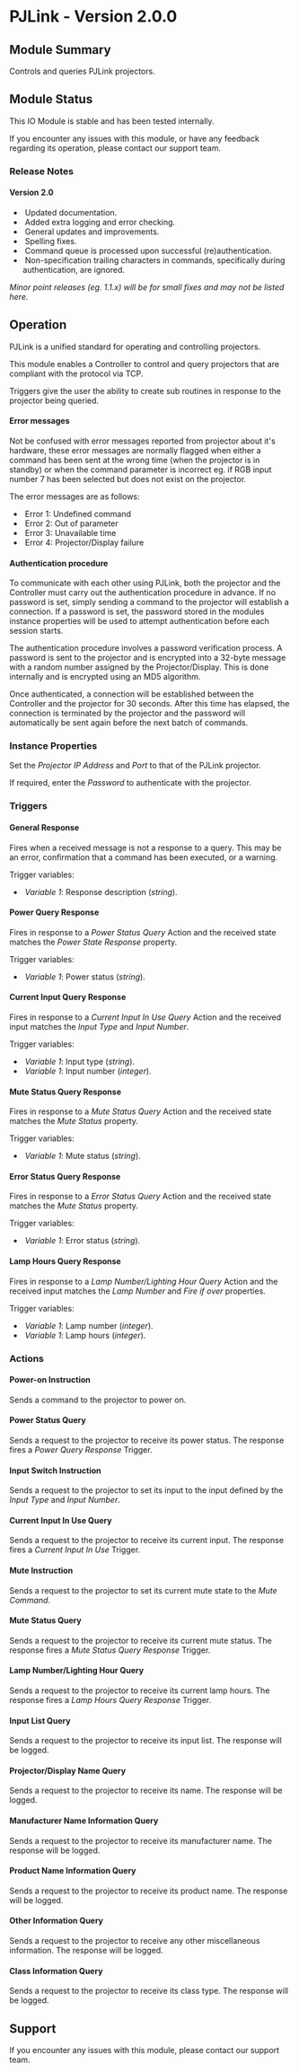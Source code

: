 # PJLink - Version 2.0.0

[//]: # (THIS IS WHAT A COMMENT LOOKS LIKE)

[//]: # (Properties should be surrounded by eg. *Property Name*)
[//]: # (Values and options should be surrounded by eg. <code>Value</code>)

## Module Summary

Controls and queries PJLink projectors.

## Module Status

[//]: # (UNCOMMENT AND DELETE AS APPROPRIATE)
[//]: # (**Note:** Please be aware that this is a beta version of this IO Module which has not yet been fully tested. We recommend testing before use.)
This IO Module is stable and has been tested internally.

If you encounter any issues with this module, or have any feedback regarding its operation, please contact our support team.

[//]: # (### Module Scope)
[//]: # (If important to mention explain the limitations and things this module cannot perform)

### Release Notes

#### Version 2.0

* &nbsp;Updated documentation.
* &nbsp;Added extra logging and error checking.
* &nbsp;General updates and improvements.
* &nbsp;Spelling fixes.
* &nbsp;Command queue is processed upon successful (re)authentication.
* &nbsp;Non-specification trailing characters in commands, specifically during authentication, are ignored.

*Minor point releases (eg. 1.1.x) will be for small fixes and may not be listed here.*

[//]: # (## Requirements)
[//]: # (Mention any pre-requisites needed before setting up the module in terms of hardware, subscriptions, APIs)

[//]: # (## Configuration)
[//]: # (Mention any setup aspects the user should note that are generally done outside the Designer interface)

## Operation

PJLink is a unified standard for operating and controlling projectors.

This module enables a Controller to control and query projectors that are compliant with the protocol via TCP.

Triggers give the user the ability to create sub routines in response to the projector being queried.

#### Error messages

Not be confused with error messages reported from projector about it's hardware, these error messages are normally flagged when either a command has been sent at the wrong time (when the projector is in standby) or when the command parameter is incorrect eg. if RGB input number 7 has been selected but does not exist on the projector.

The error messages are as follows:

* &nbsp;Error 1: Undefined command
* &nbsp;Error 2: Out of parameter
* &nbsp;Error 3: Unavailable time
* &nbsp;Error 4: Projector/Display failure

#### Authentication procedure

To communicate with each other using PJLink, both the projector and the Controller must carry out the authentication procedure in advance. If no password is set, simply sending a command to the projector will establish a connection. If a password is set, the password stored in the modules instance properties will be used to attempt authentication before each session starts.

The authentication procedure involves a password verification process. A password is sent to the projector and is encrypted into a 32-byte message with a random number assigned by the Projector/Display. This is done internally and is encrypted using an MD5 algorithm.

Once authenticated, a connection will be established between the Controller and the projector for 30 seconds. After this time has elapsed, the connection is terminated by the projector and the password will automatically be sent again before the next batch of commands.

### Instance Properties

Set the *Projector IP Address* and *Port* to that of the PJLink projector.

If required, enter the *Password* to authenticate with the projector.

### Triggers

#### General Response

Fires when a received message is not a response to a query. This may be an error, confirmation that a command has been executed, or a warning.

Trigger variables:

* &nbsp;*Variable 1*: Response description (*string*).

#### Power Query Response

Fires in response to a *Power Status Query* Action and the received state matches the *Power State Response* property.

Trigger variables:

* &nbsp;*Variable 1*: Power status (*string*).

#### Current Input Query Response

Fires in response to a *Current Input In Use Query* Action and the received input matches the *Input Type* and *Input Number*.

Trigger variables:

* &nbsp;*Variable 1*: Input type (*string*).
* &nbsp;*Variable 1*: Input number (*integer*).

#### Mute Status Query Response

Fires in response to a *Mute Status Query* Action and the received state matches the *Mute Status* property.

Trigger variables:

* &nbsp;*Variable 1*: Mute status (*string*).

#### Error Status Query Response

Fires in response to a *Error Status Query* Action and the received state matches the *Mute Status* property.

Trigger variables:

* &nbsp;*Variable 1*: Error status (*string*).

#### Lamp Hours Query Response

Fires in response to a *Lamp Number/Lighting Hour Query* Action and the received input matches the *Lamp Number* and *Fire if over* properties.

Trigger variables:

* &nbsp;*Variable 1*: Lamp number (*integer*).
* &nbsp;*Variable 1*: Lamp hours (*integer*).

### Actions

#### Power-on Instruction

Sends a command to the projector to power on.

#### Power Status Query

Sends a request to the projector to receive its power status. The response fires a *Power Query Response* Trigger.

#### Input Switch Instruction

Sends a request to the projector to set its input to the input defined by the *Input Type* and *Input Number*.

#### Current Input In Use Query

Sends a request to the projector to receive its current input. The response fires a *Current Input In Use* Trigger.

#### Mute Instruction

Sends a request to the projector to set its current mute state to the *Mute Command*.

#### Mute Status Query

Sends a request to the projector to receive its current mute status. The response fires a *Mute Status Query Response* Trigger.

#### Lamp Number/Lighting Hour Query

Sends a request to the projector to receive its current lamp hours. The response fires a *Lamp Hours Query Response* Trigger.

#### Input List Query

Sends a request to the projector to receive its input list. The response will be logged.

#### Projector/Display Name Query

Sends a request to the projector to receive its name. The response will be logged.

#### Manufacturer Name Information Query

Sends a request to the projector to receive its manufacturer name. The response will be logged.

#### Product Name Information Query

Sends a request to the projector to receive its product name. The response will be logged.

#### Other Information Query

Sends a request to the projector to receive any other miscellaneous information. The response will be logged.

#### Class Information Query

Sends a request to the projector to receive its class type. The response will be logged.

## Support

If you encounter any issues with this module, please contact our support team.

[//]: # (### Module Use Example)
[//]: # (If relevant to documentation give examples of module use)

[//]: # (### Further Notes)
[//]: # (Possible location for further notes, may not be used)
